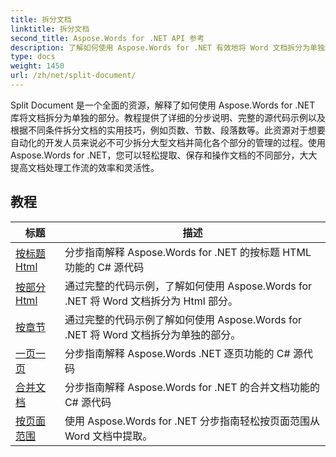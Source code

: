 ```yaml
---
title: 拆分文档
linktitle: 拆分文档
second_title: Aspose.Words for .NET API 参考
description: 了解如何使用 Aspose.Words for .NET 有效地将 Word 文档拆分为单独的部分。按照分步教程并使用 C# 代码示例来学习不同的文档拆分技术。
type: docs
weight: 1450
url: /zh/net/split-document/
---
```

Split Document 是一个全面的资源，解释了如何使用 Aspose.Words for .NET 库将文档拆分为单独的部分。教程提供了详细的分步说明、完整的源代码示例以及根据不同条件拆分文档的实用技巧，例如页数、节数、段落数等。此资源对于想要自动化的开发人员来说必不可少拆分大型文档并简化各个部分的管理的过程。使用Aspose.Words for .NET，您可以轻松提取、保存和操作文档的不同部分，大大提高文档处理工作流的效率和灵活性。

 ## 教程
| 标题 | 描述 |
| --- | --- |
| [按标题 Html](./by-headings-html/) | 分步指南解释 Aspose.Words for .NET 的按标题 HTML 功能的 C# 源代码 |
| [按部分 Html](./by-sections-html/) | 通过完整的代码示例，了解如何使用 Aspose.Words for .NET 将 Word 文档拆分为 Html 部分。 |
| [按章节](./by-sections/) | 通过完整的代码示例了解如何使用 Aspose.Words for .NET 将 Word 文档拆分为单独的部分。 |
| [一页一页](./page-by-page/) | 分步指南解释 Aspose.Words .NET 逐页功能的 C# 源代码 |
| [合并文档](./merge-documents/) | 分步指南解释 Aspose.Words for .NET 的合并文档功能的 C# 源代码 |
| [按页面范围](./by-page-range/) | 使用 Aspose.Words for .NET 分步指南轻松按页面范围从 Word 文档中提取。 |